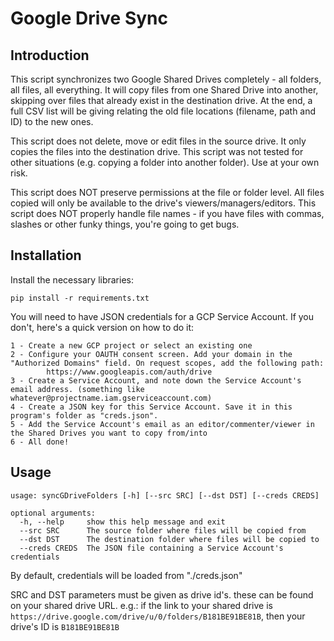 # Google Drive Sync

## Introduction
This script synchronizes two Google Shared Drives completely - all folders, all files, all everything.
It will copy files from one Shared Drive into another, skipping over files that already exist in the destination drive.
At the end, a full CSV list will be giving relating the old file locations (filename, path and ID) to the new ones.

This script does not delete, move or edit files in the source drive. It only copies the files into the destination drive. 
This script was not tested for other situations (e.g. copying a folder into another folder). Use at your own risk.

This script does NOT preserve permissions at the file or folder level. All files copied will only be available to the drive's viewers/managers/editors.
This script does NOT properly handle file names - if you have files with commas, slashes or other funky things, you're going to get bugs.

## Installation
Install the necessary libraries:

`pip install -r requirements.txt`

You will need to have JSON credentials for a GCP Service Account. If you don't, here's a quick version on how to do it:

```
1 - Create a new GCP project or select an existing one
2 - Configure your OAUTH consent screen. Add your domain in the "Authorized Domains" field. On request scopes, add the following path:
        https://www.googleapis.com/auth/drive
3 - Create a Service Account, and note down the Service Account's email address. (something like whatever@projectname.iam.gserviceaccount.com)
4 - Create a JSON key for this Service Account. Save it in this program's folder as "creds.json".
5 - Add the Service Account's email as an editor/commenter/viewer in the Shared Drives you want to copy from/into
6 - All done!
```

## Usage
```
usage: syncGDriveFolders [-h] [--src SRC] [--dst DST] [--creds CREDS]

optional arguments:
  -h, --help     show this help message and exit
  --src SRC      The source folder where files will be copied from
  --dst DST      The destination folder where files will be copied to
  --creds CREDS  The JSON file containing a Service Account's credentials
```

By default, credentials will be loaded from "./creds.json"

SRC and DST parameters must be given as drive id's. these can be found on your shared drive URL.
e.g.: if the link to your shared drive is `https://drive.google.com/drive/u/0/folders/B181BE91BE81B`, then your drive's ID is `B181BE91BE81B`
